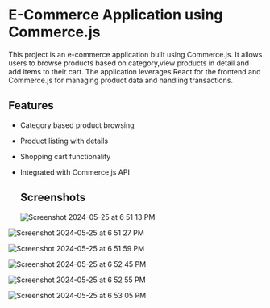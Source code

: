 


# E-Commerce Application using Commerce.js

This project is an e-commerce application built using Commerce.js. It allows users to browse products based on category,view products in detail and add items to their cart. The application leverages React for the frontend and Commerce.js for managing product data and handling transactions.

## Features

- Category based product browsing
- Product listing with details
- Shopping cart functionality
- Integrated with Commerce js API

  ## Screenshots

  ![Screenshot 2024-05-25 at 6 51 13 PM](https://github.com/muhasina-sinu/e-commerce-using-commerce-js/assets/121364702/fe1e9038-5996-4082-87d4-f0b8ccb66ba3)

  
![Screenshot 2024-05-25 at 6 51 27 PM](https://github.com/muhasina-sinu/e-commerce-using-commerce-js/assets/121364702/69c0b585-29b4-452e-a57e-1a7fba812335)


![Screenshot 2024-05-25 at 6 51 59 PM](https://github.com/muhasina-sinu/e-commerce-using-commerce-js/assets/121364702/a52ce8ab-be08-498b-8640-046ea35fe78e)


![Screenshot 2024-05-25 at 6 52 45 PM](https://github.com/muhasina-sinu/e-commerce-using-commerce-js/assets/121364702/51753dbe-6988-4f92-8eda-ab61f636dee0)

![Screenshot 2024-05-25 at 6 52 55 PM](https://github.com/muhasina-sinu/e-commerce-using-commerce-js/assets/121364702/ecaf06ff-b236-40e9-ad82-bde177c4e303)

![Screenshot 2024-05-25 at 6 53 05 PM](https://github.com/muhasina-sinu/e-commerce-using-commerce-js/assets/121364702/e9b71425-1141-4b65-aa96-4f58c9b5d6e0)




  

